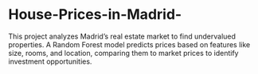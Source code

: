 # House-Prices-in-Madrid-
This project analyzes Madrid’s real estate market to find undervalued properties. A Random Forest model predicts prices based on features like size, rooms, and location, comparing them to market prices to identify investment opportunities.
